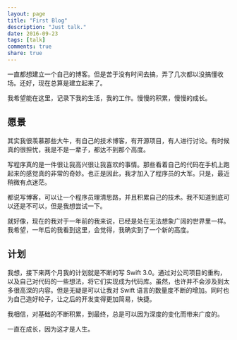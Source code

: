```yaml
---
layout: page
title: "First Blog"
description: "Just talk."
date: 2016-09-23
tags: [talk]
comments: true
share: true
---
```


一直都想建立一个自己的博客。但是苦于没有时间去搞，弄了几次都以没搞懂收场。还好，现在总算是建立起来了。

我希望能在这里，记录下我的生活，我的工作。慢慢的积累，慢慢的成长。

## 愿景

其实我很羡慕那些大牛，有自己的技术博客，有开源项目，有人进行讨论。有时候真的很担忧，我是不是一辈子，都达不到那个高度。

写程序真的是一件很让我高兴很让我喜欢的事情。那些看着自己的代码在手机上跑起来的感觉真的非常的奇妙。也正是因此，我才加入了程序员的大军。只是，最近稍微有点迷茫。

都说写博客，可以让一个程序员理清思路，并且积累自己的技术。我不知道到底可以还是不可以，但是我想尝试一下。

就好像，现在的我对于一年前的我来说，已经是处在无法想象广阔的世界里一样。我希望，一年后的我看到这里，会觉得，我确实到了一个新的高度。

## 计划

我想，接下来两个月我的计划就是不断的写 Swift 3.0。通过对公司项目的重构，以及自己对代码的一些想法，将它们实现成为代码库。虽然，也许并不会涉及到太多很高深的内容。但是无疑是可以让我对 Swift 语言的数量度不断的增加。同时也为自己造好轮子，让之后的开发变得更加简易，快捷。

我相信，对基础的不断积累，到最终，总是可以因为深度的变化而带来广度的。

一直在成长，因为这才是人生。
